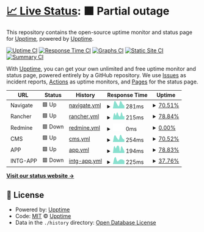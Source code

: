 # [📈 Live Status](https://upptime.github.io/upptime): <!--live status--> **🟧 Partial outage**

This repository contains the open-source uptime monitor and status page for [Upptime](https://upptime.js.org), powered by [Upptime](https://github.com/upptime/upptime).

[![Uptime CI](https://github.com/glo-markoaular/status-navigate/workflows/Uptime%20CI/badge.svg)](https://github.com/glo-markoaular/status-navigate/actions?query=workflow%3A%22Uptime+CI%22)
[![Response Time CI](https://github.com/glo-markoaular/status-navigate/workflows/Response%20Time%20CI/badge.svg)](https://github.com/glo-markoaular/status-navigate/actions?query=workflow%3A%22Response+Time+CI%22)
[![Graphs CI](https://github.com/glo-markoaular/status-navigate/workflows/Graphs%20CI/badge.svg)](https://github.com/glo-markoaular/status-navigate/actions?query=workflow%3A%22Graphs+CI%22)
[![Static Site CI](https://github.com/glo-markoaular/status-navigate/workflows/Static%20Site%20CI/badge.svg)](https://github.com/glo-markoaular/status-navigate/actions?query=workflow%3A%22Static+Site+CI%22)
[![Summary CI](https://github.com/glo-markoaular/status-navigate/workflows/Summary%20CI/badge.svg)](https://github.com/glo-markoaular/status-navigate/actions?query=workflow%3A%22Summary+CI%22)

With [Upptime](https://upptime.js.org), you can get your own unlimited and free uptime monitor and status page, powered entirely by a GitHub repository. We use [Issues](https://github.com/upptime/upptime/issues) as incident reports, [Actions](https://github.com/glo-markoaular/status-navigate/actions) as uptime monitors, and [Pages](https://upptime.github.io/upptime) for the status page.

<!--start: status pages-->
<!-- This summary is generated by Upptime (https://github.com/upptime/upptime) -->
<!-- Do not edit this manually, your changes will be overwritten -->
<!-- prettier-ignore -->
| URL | Status | History | Response Time | Uptime |
| --- | ------ | ------- | ------------- | ------ |
| <img alt="" src="https://icons.duckduckgo.com/ip3/null.ico" height="13"> Navigate | 🟩 Up | [navigate.yml](https://github.com/glo-markoaular/status-navigate/commits/HEAD/history/navigate.yml) | <details><summary><img alt="Response time graph" src="./graphs/navigate/response-time-week.png" height="20"> 281ms</summary><br><a href="https://glo-markoaular.github.io/status-navigate/history/navigate"><img alt="Response time 290" src="https://img.shields.io/endpoint?url=https%3A%2F%2Fraw.githubusercontent.com%2Fglo-markoaular%2Fstatus-navigate%2FHEAD%2Fapi%2Fnavigate%2Fresponse-time.json"></a><br><a href="https://glo-markoaular.github.io/status-navigate/history/navigate"><img alt="24-hour response time 144" src="https://img.shields.io/endpoint?url=https%3A%2F%2Fraw.githubusercontent.com%2Fglo-markoaular%2Fstatus-navigate%2FHEAD%2Fapi%2Fnavigate%2Fresponse-time-day.json"></a><br><a href="https://glo-markoaular.github.io/status-navigate/history/navigate"><img alt="7-day response time 281" src="https://img.shields.io/endpoint?url=https%3A%2F%2Fraw.githubusercontent.com%2Fglo-markoaular%2Fstatus-navigate%2FHEAD%2Fapi%2Fnavigate%2Fresponse-time-week.json"></a><br><a href="https://glo-markoaular.github.io/status-navigate/history/navigate"><img alt="30-day response time 254" src="https://img.shields.io/endpoint?url=https%3A%2F%2Fraw.githubusercontent.com%2Fglo-markoaular%2Fstatus-navigate%2FHEAD%2Fapi%2Fnavigate%2Fresponse-time-month.json"></a><br><a href="https://glo-markoaular.github.io/status-navigate/history/navigate"><img alt="1-year response time 290" src="https://img.shields.io/endpoint?url=https%3A%2F%2Fraw.githubusercontent.com%2Fglo-markoaular%2Fstatus-navigate%2FHEAD%2Fapi%2Fnavigate%2Fresponse-time-year.json"></a></details> | <details><summary><a href="https://glo-markoaular.github.io/status-navigate/history/navigate">70.51%</a></summary><a href="https://glo-markoaular.github.io/status-navigate/history/navigate"><img alt="All-time uptime 64.41%" src="https://img.shields.io/endpoint?url=https%3A%2F%2Fraw.githubusercontent.com%2Fglo-markoaular%2Fstatus-navigate%2FHEAD%2Fapi%2Fnavigate%2Fuptime.json"></a><br><a href="https://glo-markoaular.github.io/status-navigate/history/navigate"><img alt="24-hour uptime 100.00%" src="https://img.shields.io/endpoint?url=https%3A%2F%2Fraw.githubusercontent.com%2Fglo-markoaular%2Fstatus-navigate%2FHEAD%2Fapi%2Fnavigate%2Fuptime-day.json"></a><br><a href="https://glo-markoaular.github.io/status-navigate/history/navigate"><img alt="7-day uptime 70.51%" src="https://img.shields.io/endpoint?url=https%3A%2F%2Fraw.githubusercontent.com%2Fglo-markoaular%2Fstatus-navigate%2FHEAD%2Fapi%2Fnavigate%2Fuptime-week.json"></a><br><a href="https://glo-markoaular.github.io/status-navigate/history/navigate"><img alt="30-day uptime 73.81%" src="https://img.shields.io/endpoint?url=https%3A%2F%2Fraw.githubusercontent.com%2Fglo-markoaular%2Fstatus-navigate%2FHEAD%2Fapi%2Fnavigate%2Fuptime-month.json"></a><br><a href="https://glo-markoaular.github.io/status-navigate/history/navigate"><img alt="1-year uptime 64.41%" src="https://img.shields.io/endpoint?url=https%3A%2F%2Fraw.githubusercontent.com%2Fglo-markoaular%2Fstatus-navigate%2FHEAD%2Fapi%2Fnavigate%2Fuptime-year.json"></a></details>
| <img alt="" src="https://icons.duckduckgo.com/ip3/null.ico" height="13"> Rancher | 🟩 Up | [rancher.yml](https://github.com/glo-markoaular/status-navigate/commits/HEAD/history/rancher.yml) | <details><summary><img alt="Response time graph" src="./graphs/rancher/response-time-week.png" height="20"> 215ms</summary><br><a href="https://glo-markoaular.github.io/status-navigate/history/rancher"><img alt="Response time 183" src="https://img.shields.io/endpoint?url=https%3A%2F%2Fraw.githubusercontent.com%2Fglo-markoaular%2Fstatus-navigate%2FHEAD%2Fapi%2Francher%2Fresponse-time.json"></a><br><a href="https://glo-markoaular.github.io/status-navigate/history/rancher"><img alt="24-hour response time 142" src="https://img.shields.io/endpoint?url=https%3A%2F%2Fraw.githubusercontent.com%2Fglo-markoaular%2Fstatus-navigate%2FHEAD%2Fapi%2Francher%2Fresponse-time-day.json"></a><br><a href="https://glo-markoaular.github.io/status-navigate/history/rancher"><img alt="7-day response time 215" src="https://img.shields.io/endpoint?url=https%3A%2F%2Fraw.githubusercontent.com%2Fglo-markoaular%2Fstatus-navigate%2FHEAD%2Fapi%2Francher%2Fresponse-time-week.json"></a><br><a href="https://glo-markoaular.github.io/status-navigate/history/rancher"><img alt="30-day response time 181" src="https://img.shields.io/endpoint?url=https%3A%2F%2Fraw.githubusercontent.com%2Fglo-markoaular%2Fstatus-navigate%2FHEAD%2Fapi%2Francher%2Fresponse-time-month.json"></a><br><a href="https://glo-markoaular.github.io/status-navigate/history/rancher"><img alt="1-year response time 183" src="https://img.shields.io/endpoint?url=https%3A%2F%2Fraw.githubusercontent.com%2Fglo-markoaular%2Fstatus-navigate%2FHEAD%2Fapi%2Francher%2Fresponse-time-year.json"></a></details> | <details><summary><a href="https://glo-markoaular.github.io/status-navigate/history/rancher">78.84%</a></summary><a href="https://glo-markoaular.github.io/status-navigate/history/rancher"><img alt="All-time uptime 10.06%" src="https://img.shields.io/endpoint?url=https%3A%2F%2Fraw.githubusercontent.com%2Fglo-markoaular%2Fstatus-navigate%2FHEAD%2Fapi%2Francher%2Fuptime.json"></a><br><a href="https://glo-markoaular.github.io/status-navigate/history/rancher"><img alt="24-hour uptime 100.00%" src="https://img.shields.io/endpoint?url=https%3A%2F%2Fraw.githubusercontent.com%2Fglo-markoaular%2Fstatus-navigate%2FHEAD%2Fapi%2Francher%2Fuptime-day.json"></a><br><a href="https://glo-markoaular.github.io/status-navigate/history/rancher"><img alt="7-day uptime 78.84%" src="https://img.shields.io/endpoint?url=https%3A%2F%2Fraw.githubusercontent.com%2Fglo-markoaular%2Fstatus-navigate%2FHEAD%2Fapi%2Francher%2Fuptime-week.json"></a><br><a href="https://glo-markoaular.github.io/status-navigate/history/rancher"><img alt="30-day uptime 59.09%" src="https://img.shields.io/endpoint?url=https%3A%2F%2Fraw.githubusercontent.com%2Fglo-markoaular%2Fstatus-navigate%2FHEAD%2Fapi%2Francher%2Fuptime-month.json"></a><br><a href="https://glo-markoaular.github.io/status-navigate/history/rancher"><img alt="1-year uptime 10.06%" src="https://img.shields.io/endpoint?url=https%3A%2F%2Fraw.githubusercontent.com%2Fglo-markoaular%2Fstatus-navigate%2FHEAD%2Fapi%2Francher%2Fuptime-year.json"></a></details>
| <img alt="" src="https://icons.duckduckgo.com/ip3/null.ico" height="13"> Redmine | 🟥 Down | [redmine.yml](https://github.com/glo-markoaular/status-navigate/commits/HEAD/history/redmine.yml) | <details><summary><img alt="Response time graph" src="./graphs/redmine/response-time-week.png" height="20"> 0ms</summary><br><a href="https://glo-markoaular.github.io/status-navigate/history/redmine"><img alt="Response time 202" src="https://img.shields.io/endpoint?url=https%3A%2F%2Fraw.githubusercontent.com%2Fglo-markoaular%2Fstatus-navigate%2FHEAD%2Fapi%2Fredmine%2Fresponse-time.json"></a><br><a href="https://glo-markoaular.github.io/status-navigate/history/redmine"><img alt="24-hour response time 0" src="https://img.shields.io/endpoint?url=https%3A%2F%2Fraw.githubusercontent.com%2Fglo-markoaular%2Fstatus-navigate%2FHEAD%2Fapi%2Fredmine%2Fresponse-time-day.json"></a><br><a href="https://glo-markoaular.github.io/status-navigate/history/redmine"><img alt="7-day response time 0" src="https://img.shields.io/endpoint?url=https%3A%2F%2Fraw.githubusercontent.com%2Fglo-markoaular%2Fstatus-navigate%2FHEAD%2Fapi%2Fredmine%2Fresponse-time-week.json"></a><br><a href="https://glo-markoaular.github.io/status-navigate/history/redmine"><img alt="30-day response time 240" src="https://img.shields.io/endpoint?url=https%3A%2F%2Fraw.githubusercontent.com%2Fglo-markoaular%2Fstatus-navigate%2FHEAD%2Fapi%2Fredmine%2Fresponse-time-month.json"></a><br><a href="https://glo-markoaular.github.io/status-navigate/history/redmine"><img alt="1-year response time 202" src="https://img.shields.io/endpoint?url=https%3A%2F%2Fraw.githubusercontent.com%2Fglo-markoaular%2Fstatus-navigate%2FHEAD%2Fapi%2Fredmine%2Fresponse-time-year.json"></a></details> | <details><summary><a href="https://glo-markoaular.github.io/status-navigate/history/redmine">0.00%</a></summary><a href="https://glo-markoaular.github.io/status-navigate/history/redmine"><img alt="All-time uptime 31.70%" src="https://img.shields.io/endpoint?url=https%3A%2F%2Fraw.githubusercontent.com%2Fglo-markoaular%2Fstatus-navigate%2FHEAD%2Fapi%2Fredmine%2Fuptime.json"></a><br><a href="https://glo-markoaular.github.io/status-navigate/history/redmine"><img alt="24-hour uptime 0.00%" src="https://img.shields.io/endpoint?url=https%3A%2F%2Fraw.githubusercontent.com%2Fglo-markoaular%2Fstatus-navigate%2FHEAD%2Fapi%2Fredmine%2Fuptime-day.json"></a><br><a href="https://glo-markoaular.github.io/status-navigate/history/redmine"><img alt="7-day uptime 0.00%" src="https://img.shields.io/endpoint?url=https%3A%2F%2Fraw.githubusercontent.com%2Fglo-markoaular%2Fstatus-navigate%2FHEAD%2Fapi%2Fredmine%2Fuptime-week.json"></a><br><a href="https://glo-markoaular.github.io/status-navigate/history/redmine"><img alt="30-day uptime 35.51%" src="https://img.shields.io/endpoint?url=https%3A%2F%2Fraw.githubusercontent.com%2Fglo-markoaular%2Fstatus-navigate%2FHEAD%2Fapi%2Fredmine%2Fuptime-month.json"></a><br><a href="https://glo-markoaular.github.io/status-navigate/history/redmine"><img alt="1-year uptime 31.70%" src="https://img.shields.io/endpoint?url=https%3A%2F%2Fraw.githubusercontent.com%2Fglo-markoaular%2Fstatus-navigate%2FHEAD%2Fapi%2Fredmine%2Fuptime-year.json"></a></details>
| <img alt="" src="https://icons.duckduckgo.com/ip3/null.ico" height="13"> CMS | 🟩 Up | [cms.yml](https://github.com/glo-markoaular/status-navigate/commits/HEAD/history/cms.yml) | <details><summary><img alt="Response time graph" src="./graphs/cms/response-time-week.png" height="20"> 254ms</summary><br><a href="https://glo-markoaular.github.io/status-navigate/history/cms"><img alt="Response time 239" src="https://img.shields.io/endpoint?url=https%3A%2F%2Fraw.githubusercontent.com%2Fglo-markoaular%2Fstatus-navigate%2FHEAD%2Fapi%2Fcms%2Fresponse-time.json"></a><br><a href="https://glo-markoaular.github.io/status-navigate/history/cms"><img alt="24-hour response time 131" src="https://img.shields.io/endpoint?url=https%3A%2F%2Fraw.githubusercontent.com%2Fglo-markoaular%2Fstatus-navigate%2FHEAD%2Fapi%2Fcms%2Fresponse-time-day.json"></a><br><a href="https://glo-markoaular.github.io/status-navigate/history/cms"><img alt="7-day response time 254" src="https://img.shields.io/endpoint?url=https%3A%2F%2Fraw.githubusercontent.com%2Fglo-markoaular%2Fstatus-navigate%2FHEAD%2Fapi%2Fcms%2Fresponse-time-week.json"></a><br><a href="https://glo-markoaular.github.io/status-navigate/history/cms"><img alt="30-day response time 211" src="https://img.shields.io/endpoint?url=https%3A%2F%2Fraw.githubusercontent.com%2Fglo-markoaular%2Fstatus-navigate%2FHEAD%2Fapi%2Fcms%2Fresponse-time-month.json"></a><br><a href="https://glo-markoaular.github.io/status-navigate/history/cms"><img alt="1-year response time 239" src="https://img.shields.io/endpoint?url=https%3A%2F%2Fraw.githubusercontent.com%2Fglo-markoaular%2Fstatus-navigate%2FHEAD%2Fapi%2Fcms%2Fresponse-time-year.json"></a></details> | <details><summary><a href="https://glo-markoaular.github.io/status-navigate/history/cms">70.52%</a></summary><a href="https://glo-markoaular.github.io/status-navigate/history/cms"><img alt="All-time uptime 64.19%" src="https://img.shields.io/endpoint?url=https%3A%2F%2Fraw.githubusercontent.com%2Fglo-markoaular%2Fstatus-navigate%2FHEAD%2Fapi%2Fcms%2Fuptime.json"></a><br><a href="https://glo-markoaular.github.io/status-navigate/history/cms"><img alt="24-hour uptime 100.00%" src="https://img.shields.io/endpoint?url=https%3A%2F%2Fraw.githubusercontent.com%2Fglo-markoaular%2Fstatus-navigate%2FHEAD%2Fapi%2Fcms%2Fuptime-day.json"></a><br><a href="https://glo-markoaular.github.io/status-navigate/history/cms"><img alt="7-day uptime 70.52%" src="https://img.shields.io/endpoint?url=https%3A%2F%2Fraw.githubusercontent.com%2Fglo-markoaular%2Fstatus-navigate%2FHEAD%2Fapi%2Fcms%2Fuptime-week.json"></a><br><a href="https://glo-markoaular.github.io/status-navigate/history/cms"><img alt="30-day uptime 72.58%" src="https://img.shields.io/endpoint?url=https%3A%2F%2Fraw.githubusercontent.com%2Fglo-markoaular%2Fstatus-navigate%2FHEAD%2Fapi%2Fcms%2Fuptime-month.json"></a><br><a href="https://glo-markoaular.github.io/status-navigate/history/cms"><img alt="1-year uptime 64.19%" src="https://img.shields.io/endpoint?url=https%3A%2F%2Fraw.githubusercontent.com%2Fglo-markoaular%2Fstatus-navigate%2FHEAD%2Fapi%2Fcms%2Fuptime-year.json"></a></details>
| <img alt="" src="https://icons.duckduckgo.com/ip3/null.ico" height="13"> APP | 🟩 Up | [app.yml](https://github.com/glo-markoaular/status-navigate/commits/HEAD/history/app.yml) | <details><summary><img alt="Response time graph" src="./graphs/app/response-time-week.png" height="20"> 194ms</summary><br><a href="https://glo-markoaular.github.io/status-navigate/history/app"><img alt="Response time 159" src="https://img.shields.io/endpoint?url=https%3A%2F%2Fraw.githubusercontent.com%2Fglo-markoaular%2Fstatus-navigate%2FHEAD%2Fapi%2Fapp%2Fresponse-time.json"></a><br><a href="https://glo-markoaular.github.io/status-navigate/history/app"><img alt="24-hour response time 61" src="https://img.shields.io/endpoint?url=https%3A%2F%2Fraw.githubusercontent.com%2Fglo-markoaular%2Fstatus-navigate%2FHEAD%2Fapi%2Fapp%2Fresponse-time-day.json"></a><br><a href="https://glo-markoaular.github.io/status-navigate/history/app"><img alt="7-day response time 194" src="https://img.shields.io/endpoint?url=https%3A%2F%2Fraw.githubusercontent.com%2Fglo-markoaular%2Fstatus-navigate%2FHEAD%2Fapi%2Fapp%2Fresponse-time-week.json"></a><br><a href="https://glo-markoaular.github.io/status-navigate/history/app"><img alt="30-day response time 153" src="https://img.shields.io/endpoint?url=https%3A%2F%2Fraw.githubusercontent.com%2Fglo-markoaular%2Fstatus-navigate%2FHEAD%2Fapi%2Fapp%2Fresponse-time-month.json"></a><br><a href="https://glo-markoaular.github.io/status-navigate/history/app"><img alt="1-year response time 159" src="https://img.shields.io/endpoint?url=https%3A%2F%2Fraw.githubusercontent.com%2Fglo-markoaular%2Fstatus-navigate%2FHEAD%2Fapi%2Fapp%2Fresponse-time-year.json"></a></details> | <details><summary><a href="https://glo-markoaular.github.io/status-navigate/history/app">78.83%</a></summary><a href="https://glo-markoaular.github.io/status-navigate/history/app"><img alt="All-time uptime 70.96%" src="https://img.shields.io/endpoint?url=https%3A%2F%2Fraw.githubusercontent.com%2Fglo-markoaular%2Fstatus-navigate%2FHEAD%2Fapi%2Fapp%2Fuptime.json"></a><br><a href="https://glo-markoaular.github.io/status-navigate/history/app"><img alt="24-hour uptime 100.00%" src="https://img.shields.io/endpoint?url=https%3A%2F%2Fraw.githubusercontent.com%2Fglo-markoaular%2Fstatus-navigate%2FHEAD%2Fapi%2Fapp%2Fuptime-day.json"></a><br><a href="https://glo-markoaular.github.io/status-navigate/history/app"><img alt="7-day uptime 78.83%" src="https://img.shields.io/endpoint?url=https%3A%2F%2Fraw.githubusercontent.com%2Fglo-markoaular%2Fstatus-navigate%2FHEAD%2Fapi%2Fapp%2Fuptime-week.json"></a><br><a href="https://glo-markoaular.github.io/status-navigate/history/app"><img alt="30-day uptime 76.37%" src="https://img.shields.io/endpoint?url=https%3A%2F%2Fraw.githubusercontent.com%2Fglo-markoaular%2Fstatus-navigate%2FHEAD%2Fapi%2Fapp%2Fuptime-month.json"></a><br><a href="https://glo-markoaular.github.io/status-navigate/history/app"><img alt="1-year uptime 70.96%" src="https://img.shields.io/endpoint?url=https%3A%2F%2Fraw.githubusercontent.com%2Fglo-markoaular%2Fstatus-navigate%2FHEAD%2Fapi%2Fapp%2Fuptime-year.json"></a></details>
| <img alt="" src="https://icons.duckduckgo.com/ip3/null.ico" height="13"> INTG-APP | 🟥 Down | [intg-app.yml](https://github.com/glo-markoaular/status-navigate/commits/HEAD/history/intg-app.yml) | <details><summary><img alt="Response time graph" src="./graphs/intg-app/response-time-week.png" height="20"> 225ms</summary><br><a href="https://glo-markoaular.github.io/status-navigate/history/intg-app"><img alt="Response time 219" src="https://img.shields.io/endpoint?url=https%3A%2F%2Fraw.githubusercontent.com%2Fglo-markoaular%2Fstatus-navigate%2FHEAD%2Fapi%2Fintg-app%2Fresponse-time.json"></a><br><a href="https://glo-markoaular.github.io/status-navigate/history/intg-app"><img alt="24-hour response time 172" src="https://img.shields.io/endpoint?url=https%3A%2F%2Fraw.githubusercontent.com%2Fglo-markoaular%2Fstatus-navigate%2FHEAD%2Fapi%2Fintg-app%2Fresponse-time-day.json"></a><br><a href="https://glo-markoaular.github.io/status-navigate/history/intg-app"><img alt="7-day response time 225" src="https://img.shields.io/endpoint?url=https%3A%2F%2Fraw.githubusercontent.com%2Fglo-markoaular%2Fstatus-navigate%2FHEAD%2Fapi%2Fintg-app%2Fresponse-time-week.json"></a><br><a href="https://glo-markoaular.github.io/status-navigate/history/intg-app"><img alt="30-day response time 209" src="https://img.shields.io/endpoint?url=https%3A%2F%2Fraw.githubusercontent.com%2Fglo-markoaular%2Fstatus-navigate%2FHEAD%2Fapi%2Fintg-app%2Fresponse-time-month.json"></a><br><a href="https://glo-markoaular.github.io/status-navigate/history/intg-app"><img alt="1-year response time 219" src="https://img.shields.io/endpoint?url=https%3A%2F%2Fraw.githubusercontent.com%2Fglo-markoaular%2Fstatus-navigate%2FHEAD%2Fapi%2Fintg-app%2Fresponse-time-year.json"></a></details> | <details><summary><a href="https://glo-markoaular.github.io/status-navigate/history/intg-app">37.76%</a></summary><a href="https://glo-markoaular.github.io/status-navigate/history/intg-app"><img alt="All-time uptime 51.70%" src="https://img.shields.io/endpoint?url=https%3A%2F%2Fraw.githubusercontent.com%2Fglo-markoaular%2Fstatus-navigate%2FHEAD%2Fapi%2Fintg-app%2Fuptime.json"></a><br><a href="https://glo-markoaular.github.io/status-navigate/history/intg-app"><img alt="24-hour uptime 52.93%" src="https://img.shields.io/endpoint?url=https%3A%2F%2Fraw.githubusercontent.com%2Fglo-markoaular%2Fstatus-navigate%2FHEAD%2Fapi%2Fintg-app%2Fuptime-day.json"></a><br><a href="https://glo-markoaular.github.io/status-navigate/history/intg-app"><img alt="7-day uptime 37.76%" src="https://img.shields.io/endpoint?url=https%3A%2F%2Fraw.githubusercontent.com%2Fglo-markoaular%2Fstatus-navigate%2FHEAD%2Fapi%2Fintg-app%2Fuptime-week.json"></a><br><a href="https://glo-markoaular.github.io/status-navigate/history/intg-app"><img alt="30-day uptime 39.36%" src="https://img.shields.io/endpoint?url=https%3A%2F%2Fraw.githubusercontent.com%2Fglo-markoaular%2Fstatus-navigate%2FHEAD%2Fapi%2Fintg-app%2Fuptime-month.json"></a><br><a href="https://glo-markoaular.github.io/status-navigate/history/intg-app"><img alt="1-year uptime 51.70%" src="https://img.shields.io/endpoint?url=https%3A%2F%2Fraw.githubusercontent.com%2Fglo-markoaular%2Fstatus-navigate%2FHEAD%2Fapi%2Fintg-app%2Fuptime-year.json"></a></details>

<!--end: status pages-->

[**Visit our status website →**](https://upptime.github.io/upptime)

## 📄 License

- Powered by: [Upptime](https://github.com/upptime/upptime)
- Code: [MIT](./LICENSE) © [Upptime](https://upptime.js.org)
- Data in the `./history` directory: [Open Database License](https://opendatacommons.org/licenses/odbl/1-0/)
